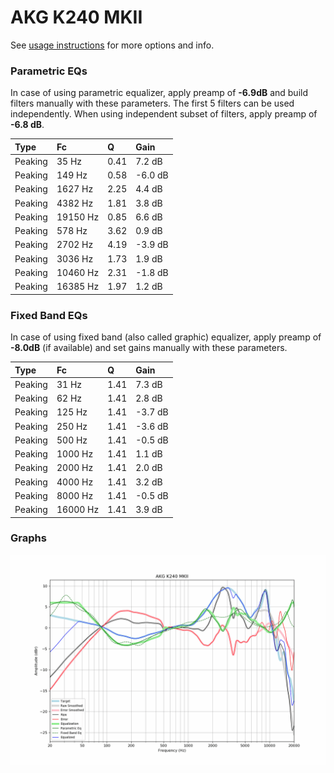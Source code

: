 # AKG K240 MKII
See [usage instructions](https://github.com/jaakkopasanen/AutoEq#usage) for more options and info.

### Parametric EQs
In case of using parametric equalizer, apply preamp of **-6.9dB** and build filters manually
with these parameters. The first 5 filters can be used independently.
When using independent subset of filters, apply preamp of **-6.8 dB**.

| Type    | Fc       |    Q | Gain    |
|:--------|:---------|:-----|:--------|
| Peaking | 35 Hz    | 0.41 | 7.2 dB  |
| Peaking | 149 Hz   | 0.58 | -6.0 dB |
| Peaking | 1627 Hz  | 2.25 | 4.4 dB  |
| Peaking | 4382 Hz  | 1.81 | 3.8 dB  |
| Peaking | 19150 Hz | 0.85 | 6.6 dB  |
| Peaking | 578 Hz   | 3.62 | 0.9 dB  |
| Peaking | 2702 Hz  | 4.19 | -3.9 dB |
| Peaking | 3036 Hz  | 1.73 | 1.9 dB  |
| Peaking | 10460 Hz | 2.31 | -1.8 dB |
| Peaking | 16385 Hz | 1.97 | 1.2 dB  |

### Fixed Band EQs
In case of using fixed band (also called graphic) equalizer, apply preamp of **-8.0dB**
(if available) and set gains manually with these parameters.

| Type    | Fc       |    Q | Gain    |
|:--------|:---------|:-----|:--------|
| Peaking | 31 Hz    | 1.41 | 7.3 dB  |
| Peaking | 62 Hz    | 1.41 | 2.8 dB  |
| Peaking | 125 Hz   | 1.41 | -3.7 dB |
| Peaking | 250 Hz   | 1.41 | -3.6 dB |
| Peaking | 500 Hz   | 1.41 | -0.5 dB |
| Peaking | 1000 Hz  | 1.41 | 1.1 dB  |
| Peaking | 2000 Hz  | 1.41 | 2.0 dB  |
| Peaking | 4000 Hz  | 1.41 | 3.2 dB  |
| Peaking | 8000 Hz  | 1.41 | -0.5 dB |
| Peaking | 16000 Hz | 1.41 | 3.9 dB  |

### Graphs
![](./AKG%20K240%20MKII.png)